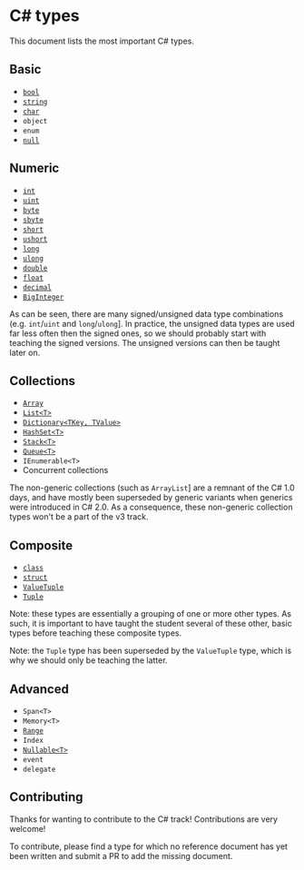 # C&#35; types

This document lists the most important C# types.

## Basic

- [`bool`][bool]
- [`string`][string]
- [`char`][char]
- `object`
- `enum`
- [`null`][null]

## Numeric

- [`int`][int]
- [`uint`][int]
- [`byte`][byte]
- [`sbyte`][byte]
- [`short`][short]
- [`ushort`][short]
- [`long`][long]
- [`ulong`][long]
- [`double`][double]
- [`float`][float]
- [`decimal`][decimal]
- [`BigInteger`][big-integer]

As can be seen, there are many signed/unsigned data type combinations (e.g. `int`/`uint` and `long`/`ulong`]. In practice, the unsigned data types are used far less often then the signed ones, so we should probably start with teaching the signed versions. The unsigned versions can then be taught later on.

## Collections

- [`Array`][array]
- [`List<T>`][list]
- [`Dictionary<TKey, TValue>`][dictionary]
- [`HashSet<T>`][hashset]
- [`Stack<T>`][stack]
- [`Queue<T>`][queue]
- `IEnumerable<T>`
- Concurrent collections

The non-generic collections (such as `ArrayList`] are a remnant of the C# 1.0 days, and have mostly been superseded by generic variants when generics were introduced in C# 2.0. As a consequence, these non-generic collection types won't be a part of the v3 track.

## Composite

- [`class`][class]
- [`struct`][struct]
- [`ValueTuple`][tuple]
- [`Tuple`][tuple]

Note: these types are essentially a grouping of one or more other types. As such, it is important to have taught the student several of these other, basic types before teaching these composite types.

Note: the `Tuple` type has been superseded by the `ValueTuple` type, which is why we should only be teaching the latter.

## Advanced

- `Span<T>`
- `Memory<T>`
- [`Range`][range]
- `Index`
- [`Nullable<T>`][nullable]
- `event`
- `delegate`

## Contributing

Thanks for wanting to contribute to the C# track! Contributions are very welcome!

To contribute, please find a type for which no reference document has yet been written and submit a PR to add the missing document.

[bool]: ../../types/boolean.md
[string]: ../../types/string.md
[char]: ../../types/char.md
[null]: ../../types/null.md
[int]: ../../types/integer.md
[uint]: ../../types/integer.md
[byte]: ../../types/byte.md
[sbyte]: ../../types/byte.md
[short]: ../../types/short.md
[ushort]: ../../types/short.md
[long]: ../../types/long.md
[ulong]: ../../types/long.md
[double]: ../../types/double.md
[float]: ../../types/single.md
[decimal]: ../../types/decimal_number.md
[big-integer]: ../../types/big_integer.md
[array]: ../../types/array.md
[list]: ../../types/list.md
[dictionary]: ../../types/map.md
[hashset]: ../../types/set.md
[stack]: ../../types/stack.md
[queue]: ../../types/deque.md
[class]: ../../types/class.md
[struct]: ../../types/struct.md
[value-tuple]: ../../types/tuple.md
[tuple]: ../../types/tuple.md
[range]: ../../types/range.md
[nullable]: ../../types/nullable.md
